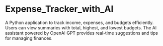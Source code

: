 # Expense_Tracker_with_AI
A Python application to track income, expenses, and budgets efficiently. Users can view summaries with total, highest, and lowest budgets. The AI assistant powered by OpenAI GPT provides real-time suggestions and tips for managing finances.
